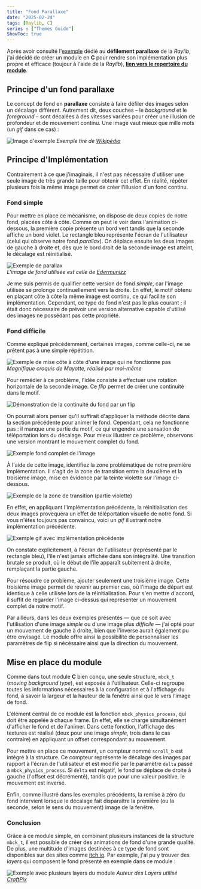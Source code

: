 ```yaml
---
title: "Fond Parallaxe"
date: "2025-02-24"
tags: [Raylib, C]
series : ["Themes Guide"]
ShowToc: true
---
```


Après avoir consulté 
l'[exemple](https://github.com/michenriksen/til-example-site/blob/main/content/posts/rich-content.md) 
dédié au **défilement parallaxe** de la *Raylib*, j'ai décidé de créer un module 
en **C** pour rendre son implémentation plus propre et efficace (toujour à 
l'aide de la *Raylib*), 
**[lien vers le repertoire du module](https://github.com/titusse3/mbck)**.

<!--more-->

## Principe d'un fond parallaxe

Le concept de fond en **parallaxe** consiste à faire défiler des images selon un 
décalage différent. Autrement dit, deux couches – le *background* et le 
*foreground* – sont décalées à des vitesses variées pour créer une illusion de 
profondeur et de mouvement continu. Une image vaut mieux que mille mots (un 
*gif* dans ce cas) :

![Image d'exemple](https://i.imgur.com/OWcwcoW.gif#center)
*Exemple tiré de [Wikipédia](https://en.wikipedia.org/wiki/Parallax_scrolling)*

## Principe d'Implémentation

Contrairement à ce que j'imaginais, il n'est pas nécessaire d'utiliser une seule 
image de très grande taille pour obtenir cet effet. En réalité, répéter 
plusieurs fois la même image permet de créer l'illusion d'un fond continu.

### Fond simple

Pour mettre en place ce mécanisme, on dispose de deux copies de notre fond, 
placées côte à côte. Comme on peut le voir dans l'animation ci-dessous, la 
première copie présente un bord vert tandis que la seconde affiche un bord 
violet. Le rectangle bleu représente l'écran de l'utilisateur (celui qui observe 
notre fond *parallax*). On déplace ensuite les deux images de gauche à droite 
et, dès que le bord droit de la seconde image est atteint, le décalage est 
réinitialisé.

![Exemple de parallax](https://i.imgur.com/FF3KQ11.gif#center)  
*L'image de fond utilisée est celle de 
[Edermunizz](https://edermunizz.itch.io/)*

Je me suis permis de qualifier cette version de fond *simple*, car l'image 
utilisée se prolonge continuellement vers la droite. En effet, le motif obtenu 
en plaçant côte à côte la même image est continu, ce qui facilite son 
implémentation. Cependant, ce type de fond n'est pas le plus courant ; il était
donc nécessaire de prévoir une version alternative capable d'utilisé des images 
ne possédant pas cette propriété.

### Fond difficile

Comme expliqué précédemment, certaines images, comme celle-ci, ne se prêtent pas 
à une simple répétition.

![Exemple de mise côte à côte d'une image qui ne fonctionne pas](https://i.imgur.com/yIyDjcy.png#center)  
*Magnifique croquis de Mayotte, réalisé par moi-même*

Pour remédier à ce problème, l'idée consiste à effectuer une rotation 
horizontale de la seconde image. Ce *flip* permet de créer une continuité dans 
le motif.

![Démonstration de la continuité du fond par un flip](https://i.imgur.com/f9WsCRU.png)

On pourrait alors penser qu'il suffirait d'appliquer la méthode décrite dans la 
section précédente pour animer le fond. Cependant, cela ne fonctionne pas : il 
manque une partie du motif, ce qui engendre une sensation de téléportation lors 
du décalage. Pour mieux illustrer ce problème, observons une version montrant le 
mouvement complet du fond.

![Exemple fond complet de l'image](https://i.imgur.com/NedrC3V.png)

À l'aide de cette image, identifiez la zone problématique de notre première 
implémentation. Il s'agit de la zone de transition entre la deuxième et la 
troisième image, mise en évidence par la teinte violette sur l'image ci-dessous.

![Exemple de la zone de transition (partie violette)](https://i.imgur.com/uVGOtTU.png)

En effet, en appliquant l'implémentation précédente, la réinitialisation des 
deux images provequera un effet de téléportation visuelle de notre fond.
Si vous n'êtes toujours pas convaincu, voici un *gif* illustrant notre 
implémentation précédente.

![Exemple *gif* avec implémentation précédente](https://i.imgur.com/KY8VPzE.gif)

On constate explicitement, à l'écran de l'utilisateur (représenté par le 
rectangle bleu), l'île n'est jamais affichée dans son intégralité. Une 
transition brutale se produit, où le début de l'île apparaît subitement à 
droite, remplaçant la partie gauche.

Pour résoudre ce problème, ajouter seulement une troisième image. Cette 
troisième image permet de revenir au premier cas, où l'image de départ est 
identique à celle utilisée lors de la réinitialisation. Pour s'en mettre 
d'accord, il suffit de regarder l'image ci-dessus qui représenter un mouvement 
complet de notre motif.

Par ailleurs, dans les deux exemples présentés — que ce soit avec l'utilisation 
d'une image *simple* ou d'une image plus *difficile* — j'ai opté pour un 
mouvement de gauche à droite, bien que l'inverse aurait également pu être 
envisagé. Le module offre ainsi la possibilité de personnaliser les paramètres
de flip si nécéssaire ainsi que la direction du mouvement.

## Mise en place du module

Comme dans tout module **C** bien conçu, une seule structure, `mbck_t` (*moving 
background type*), est exposée à l'utilisateur. Celle-ci regroupe toutes les 
informations nécessaires à la configuration et à l'affichage du fond, à savoir 
la largeur et la hauteur de la fenêtre ainsi que le vers l'image de fond.

L'élément central de ce module est la fonction `mbck_physics_process`, qui doit 
être appelée à chaque frame. En effet, elle se charge simultanément d'afficher 
le fond et de l'animer. Dans cette fonction, l'affichage des textures est 
réalisé (deux pour une image *simple*, trois dans le cas contraire) en 
appliquant un offset correspondant au mouvement.

Pour mettre en place ce mouvement, un compteur nommé `scroll_b` est intégré à la 
structure. Ce compteur représente le décalage des images par rapport à l'écran 
de l'utilisateur et est modifié par le paramètre `delta` passé à 
`mbck_physics_process`. Si `delta` est négatif, le fond se déplace de droite à 
gauche (l'offset est décrémenté), tandis que pour une valeur positive, le 
mouvement est inversé.

Enfin, comme illustré dans les exemples précédents, la remise à zéro du fond 
intervient lorsque le décalage fait disparaître la première (ou la seconde, 
selon le sens du mouvement) image de la fenêtre.

### Conclusion

Grâce à ce module simple, en combinant plusieurs instances de la 
structure `mbck_t`, il est possible de créer des animations de fond d'une grande 
qualité. De plus, une multitude d'images destinées à ce type de fond sont 
disponibles sur des sites comme [itch.io](https://itch.io/). Par exemple, j'ai 
pu y trouver des *layers* qui composent le fond présenté en exemple dans ce 
module :

![Exemple avec plusieurs layers du module](https://i.imgur.com/YMzI9Qv.gif)
*Auteur des Layers utilisé [CraftPix](https://www.youtube.com/channel/UCW6u-uvdYt5ub0zsZDAHXKw)*